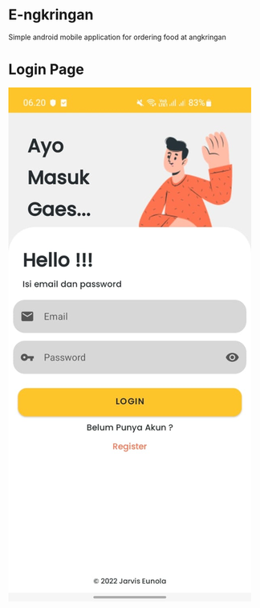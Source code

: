 # E-ngkringan
Simple android mobile application for ordering food at angkringan

# Login Page
![gambar2](https://github.com/faishal2727/E-ngkringan/blob/main/engkringan/1.jpeg)

